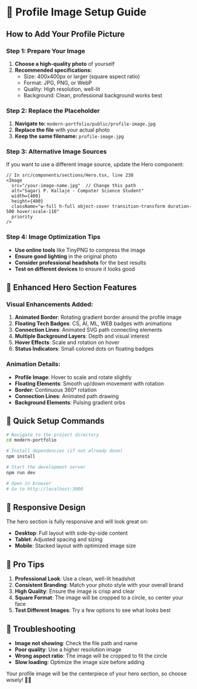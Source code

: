 # 📸 Profile Image Setup Guide

## How to Add Your Profile Picture

### Step 1: Prepare Your Image
1. **Choose a high-quality photo** of yourself
2. **Recommended specifications:**
   - Size: 400x400px or larger (square aspect ratio)
   - Format: JPG, PNG, or WebP
   - Quality: High resolution, well-lit
   - Background: Clean, professional background works best

### Step 2: Replace the Placeholder
1. **Navigate to:** `modern-portfolio/public/profile-image.jpg`
2. **Replace the file** with your actual photo
3. **Keep the same filename:** `profile-image.jpg`

### Step 3: Alternative Image Sources
If you want to use a different image source, update the Hero component:

```tsx
// In src/components/sections/Hero.tsx, line 238
<Image
  src="/your-image-name.jpg"  // Change this path
  alt="Sagari P. Kallaje - Computer Science Student"
  width={400}
  height={400}
  className="w-full h-full object-cover transition-transform duration-500 hover:scale-110"
  priority
/>
```

### Step 4: Image Optimization Tips
- **Use online tools** like TinyPNG to compress the image
- **Ensure good lighting** in the original photo
- **Consider professional headshots** for the best results
- **Test on different devices** to ensure it looks good

## 🎨 Enhanced Hero Section Features

### Visual Enhancements Added:
1. **Animated Border**: Rotating gradient border around the profile image
2. **Floating Tech Badges**: CS, AI, ML, WEB badges with animations
3. **Connection Lines**: Animated SVG path connecting elements
4. **Multiple Background Layers**: Depth and visual interest
5. **Hover Effects**: Scale and rotation on hover
6. **Status Indicators**: Small colored dots on floating badges

### Animation Details:
- **Profile Image**: Hover to scale and rotate slightly
- **Floating Elements**: Smooth up/down movement with rotation
- **Border**: Continuous 360° rotation
- **Connection Lines**: Animated path drawing
- **Background Elements**: Pulsing gradient orbs

## 🚀 Quick Setup Commands

```bash
# Navigate to the project directory
cd modern-portfolio

# Install dependencies (if not already done)
npm install

# Start the development server
npm run dev

# Open in browser
# Go to http://localhost:3000
```

## 📱 Responsive Design
The hero section is fully responsive and will look great on:
- **Desktop**: Full layout with side-by-side content
- **Tablet**: Adjusted spacing and sizing
- **Mobile**: Stacked layout with optimized image size

## 🎯 Pro Tips
1. **Professional Look**: Use a clean, well-lit headshot
2. **Consistent Branding**: Match your photo style with your overall brand
3. **High Quality**: Ensure the image is crisp and clear
4. **Square Format**: The image will be cropped to a circle, so center your face
5. **Test Different Images**: Try a few options to see what looks best

## 🔧 Troubleshooting
- **Image not showing**: Check the file path and name
- **Poor quality**: Use a higher resolution image
- **Wrong aspect ratio**: The image will be cropped to fit the circle
- **Slow loading**: Optimize the image size before adding

Your profile image will be the centerpiece of your hero section, so choose wisely! 🎨✨
